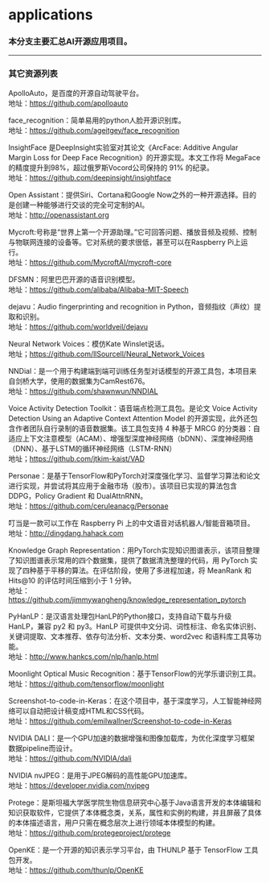 # applications

### 本分支主要汇总AI开源应用项目。
---

### 其它资源列表

ApolloAuto，是百度的开源自动驾驶平台。</br>
地址：https://github.com/apolloauto

face_recognition：简单易用的python人脸开源识别库。</br>
地址：https://github.com/ageitgey/face_recognition

InsightFace 是DeepInsight实验室对其论文《ArcFace: Additive Angular Margin Loss for Deep Face Recognition》的开源实现。本文工作将 MegaFace的精度提升到98%，超过俄罗斯Vocord公司保持的 91% 的纪录。</br>
地址：https://github.com/deepinsight/insightface

Open Assistant：提供Siri、Cortana和Google Now之外的一种开源选择。目的是创建一种能够进行交谈的完全可定制的AI。</br>
地址：http://openassistant.org

Mycroft:号称是“世界上第一个开源助理。”它可回答问题、播放音频及视频、控制与物联网连接的设备等。它对系统的要求很低，甚至可以在Raspberry Pi上运行。</br>
地址：https://github.com/MycroftAI/mycroft-core

DFSMN：阿里巴巴开源的语音识别模型。</br>
地址：https://github.com/alibaba/Alibaba-MIT-Speech


dejavu：Audio fingerprinting and recognition in Python，音频指纹（声纹）提取和识别。</br>
地址：https://github.com/worldveil/dejavu

Neural Network Voices：模仿Kate Winslet说话。</br>
地址；https://github.com/llSourcell/Neural_Network_Voices

NNDial：是一个用于构建端到端可训练任务型对话模型的开源工具包，本项目来自剑桥大学，使用的数据集为CamRest676。</br>
地址：https://github.com/shawnwun/NNDIAL

Voice Activity Detection Toolkit：语音端点检测工具包。是论文 Voice Activity Detection Using an Adaptive Context Attention Model 的开源实现，此外还包含作者团队自行录制的语音数据集。该工具包支持 4 种基于 MRCG 的分类器：自适应上下文注意模型（ACAM）、增强型深度神经网络（bDNN）、深度神经网络（DNN）、基于LSTM的循环神经网络（LSTM-RNN）</br>
地址；https://github.com/jtkim-kaist/VAD

Personae：是基于TensorFlow和PyTorch对深度强化学习、监督学习算法和论文进行实现，并尝试将其应用于金融市场（股市）。该项目已实现的算法包含 DDPG，Policy Gradient 和 DualAttnRNN。</br>
地址：https://github.com/ceruleanacg/Personae

叮当是一款可以工作在 Raspberry Pi 上的中文语音对话机器人/智能音箱项目。 </br>
地址：http://dingdang.hahack.com

Knowledge Graph Representation：用PyTorch实现知识图谱表示，该项目整理了知识图谱表示常用的四个数据集，提供了数据清洗整理的代码，用 PyTorch 实现了四种基于平移的算法。在评估阶段，使用了多进程加速，将 MeanRank 和 Hits@10 的评估时间压缩到小于 1 分钟。</br>
地址：https://github.com/jimmywangheng/knowledge_representation_pytorch

PyHanLP：是汉语言处理包HanLP的Python接口，支持自动下载与升级 HanLP，兼容 py2 和 py3。HanLP 可提供中文分词、词性标注、命名实体识别、关键词提取、文本推荐、依存句法分析、文本分类、word2vec 和语料库工具等功能。</br>
地址：http://www.hankcs.com/nlp/hanlp.html


Moonlight Optical Music Recognition：基于TensorFlow的光学乐谱识别工具。</br>
地址：https://github.com/tensorflow/moonlight

Screenshot-to-code-in-Keras：在这个项目中，基于深度学习，人工智能神经网络可以自动把设计稿变成HTML和CSS代码。</br>
地址：https://github.com/emilwallner/Screenshot-to-code-in-Keras


NVIDIA DALI：是一个GPU加速的数据增强和图像加载库，为优化深度学习框架数据pipeline而设计。</br>
地址：https://github.com/NVIDIA/dali

NVIDIA nvJPEG：是用于JPEG解码的高性能GPU加速库。</br>
地址：https://developer.nvidia.com/nvjpeg

Protege：是斯坦福大学医学院生物信息研究中心基于Java语言开发的本体编辑和知识获取软件，它提供了本体概念类，关系，属性和实例的构建，并且屏蔽了具体的本体描述语言，用户只需在概念层次上进行领域本体模型的构建。 </br>
地址：https://github.com/protegeproject/protege


OpenKE：是一个开源的知识表示学习平台，由 THUNLP 基于 TensorFlow 工具包开发。</br>
地址：https://github.com/thunlp/OpenKE

